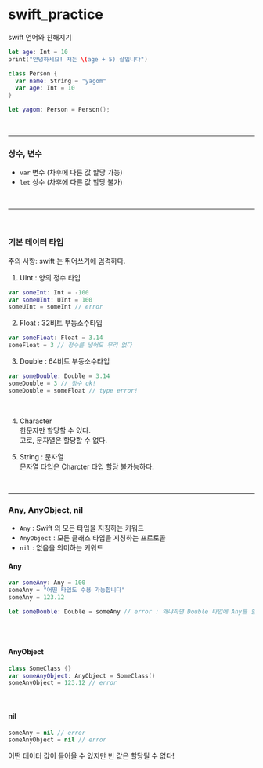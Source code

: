 # swift_practice
swift 언어와 친해지기

```swift
let age: Int = 10
print("안녕하세요! 저는 \(age + 5) 살입니다")
```

```swift
class Person {
  var name: String = "yagom"
  var age: Int = 10
}

let yagom: Person = Person();
```
&nbsp;

***
### 상수, 변수
- `var` 변수 (차후에 다른 값 할당 가능)
- `let` 상수 (차후에 다른 값 할당 불가)  

&nbsp;
***

&nbsp;

### 기본 데이터 타입
주의 사항: swift 는 뛰어쓰기에 엄격하다.
&nbsp;
&nbsp;

1. UInt : 양의 정수 타입

```swift
var someInt: Int = -100
var someUInt: UInt = 100
someUInt = someInt // error
```


2. Float : 32비트 부동소수타입
```swift
var someFloat: Float = 3.14
someFloat = 3 // 정수를 넣어도 무리 없다
```


3. Double : 64비트 부동소수타입
```swift
var someDouble: Double = 3.14
someDouble = 3 // 정수 ok!
someDouble = someFloat // type error!
```

&nbsp;

4. Character   
한문자만 할당할 수 있다.   
고로, 문자열은 할당할 수 없다.


5. String : 문자열   
문자열 타입은 Charcter 타입 할당 불가능하다.

&nbsp;
***

### Any, AnyObject, nil
- `Any` : Swift 의 모든 타입을 지칭하는 키워드
- `AnyObject` : 모든 클래스 타입을 지칭하는 프로토콜
- `nil` : 없음을 의미하는 키워드




#### Any
```swift
var someAny: Any = 100
someAny = "어떤 타입도 수용 가능합니다"
someAny = 123.12

let someDouble: Double = someAny // error : 왜냐하면 Double 타입에 Any를 할당할 수 없다
 
```
&nbsp;


#### AnyObject
```swift
class SomeClass {}
var someAnyObject: AnyObject = SomeClass()
someAnyObject = 123.12 // error
```
&nbsp;


#### nil
```swift
someAny = nil // error
someAnyObject = nil // error
```

어떤 데이터 값이 들어올 수 있지만 빈 값은 할당될 수 없다!







